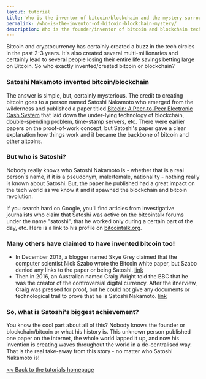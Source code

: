 ```yaml
---
layout: tutorial
title: Who is the inventor of bitcoin/blockchain and the mystery surrounding it
permalink: /who-is-the-inventor-of-bitcoin-blockchain-mystery/
description: Who is the founder/inventor of bitcoin and blockchain technology? Who is Satoshi Nakamoto and what is the mystery surrounding him? 
---
```


Bitcoin and cryptocurrency has certainly created a buzz in the tech circles in the past 2-3 years. It's also created several multi-millionaries and certainly lead to several people losing their entire life savings betting large on Bitcoin. So who exactly invented/created bitcoin or blockchain?

### Satoshi Nakamoto invented bitcoin/blockchain
The answer is simple, but, certainly mysterious. The credit to creating bitcoin goes to a person named Satoshi Nakamoto who emerged from the wilderness and published a paper titled [Bitcoin: A Peer-to-Peer Electronic Cash System]("https://bitcoin.org/bitcoin.pdf") that laid down the under-lying technology of blockchain, double-spending problem, time-stamp servers, etc. There were earlier papers on the proof-of-work concept, but Satoshi's paper gave a clear explanation how things work and it became the backbone of bitcoin and other altcoins.

### But who is Satoshi?
Nobody really knows who Satoshi Nakamoto is - whether that is a real person's name, if it is a pseudonym, male/female, nationality - nothing really is known about Satoshi. But, the paper he published had a great impact on the tech world as we know it and it spawned the blockchain and bitcoin revolution.

If you search hard on Google, you'll find articles from investigative journalists who claim that Satoshi was active on the bitcointalk forums under the name "satoshi", that he worked only during a certain part of the day, etc. Here is a link to his profile on [bitcointalk.org](https://bitcointalk.org/index.php?action=profile;u=3). 

### Many others have claimed to have invented bitcoin too! 
* In December 2013, a blogger named Skye Grey claimed that the computer scientist Nick Szabo wrote the Bitcoin white paper, but Szabo denied any links to the paper or being Satoshi. [link](https://www.coindesk.com/linguistic-researchers-name-nick-szabo-author-bitcoin-whitepaper/)
* Then in 2016, an Australian named Craig Wright told the BBC that he was the creator of the controversial digital currency. After the itnerview, Craig was pressed for proof, but he could not give any documents or technological trail to prove that he is Satoshi Nakamoto. [link](https://en.wikipedia.org/wiki/Craig_Steven_Wright)

### So, what is Satoshi's biggest achievement?
You know the cool part about all of this? Nobody knows the founder or blockchain/bitcoin or what his history is. This unknown person published one paper on the internet, the whole world lapped it up, and now his invention is creating waves throughout the world in a de-centralised way. That is the real take-away from this story - no matter who Satoshi Nakamoto is! 

[<< Back to the tutorials homepage](https://cryptochainery.github.io/blockchain-tutorials/)
